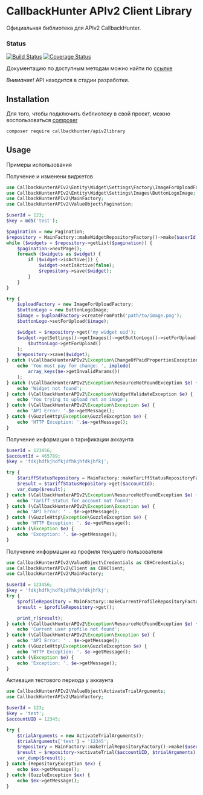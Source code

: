 # CallbackHunter APIv2 Client Library
Официальная библиотека для APIv2 CallbackHunter.

### Status
[![Build Status](https://travis-ci.org/callbackvan/api-v2-client-library.svg?branch=master)](https://travis-ci.org/callbackvan/api-v2-client-library)
[![Coverage Status](https://coveralls.io/repos/github/callbackvan/api-v2-client-library/badge.svg)](https://coveralls.io/github/callbackvan/api-v2-client-library)


Документацию по доступным методам можно найти по [ссылке](https://developers.callbackhunter.com)

_*Внимание!*_ API находится в стадии разработки.

## Installation
Для того, чтобы подключить библиотеку в свой проект, можно воспользоваться [composer](https://getcomposer.org)

```bash
composer require callbackhunter/apiv2library
```

## Usage
Примеры использования

Получение и изменени виджетов
```php
use CallbackHunterAPIv2\Entity\Widget\Settings\Factory\ImageForUploadFactory;
use CallbackHunterAPIv2\Entity\Widget\Settings\Images\ButtonLogoImage;
use CallbackHunterAPIv2\MainFactory;
use CallbackHunterAPIv2\ValueObject\Pagination;

$userId = 123;
$key = md5('test');

$pagination = new Pagination;
$repository = MainFactory::makeWidgetRepositoryFactory()->make($userId, $key);
while ($widgets = $repository->getList($pagination)) {
    $pagination->nextPage();
    foreach ($widgets as $widget) {
        if ($widget->isActive()) {
            $widget->setIsActive(false);
            $repository->save($widget);
        }
    }
}

try {
    $uploadFactory = new ImageForUploadFactory;
    $buttonLogo = new ButtonLogoImage;
    $image = $uploadFactory->createFromPath('path/to/image.png');
    $buttonLogo->setForUpload($image);

    $widget = $repository->get('my widget uid');
    $widget->getSettings()->getImages()->getButtonLogo()->setForUpload(
        $buttonLogo->getForUpload()
    );
    $repository->save($widget);
} catch (\CallbackHunterAPIv2\Exception\ChangeOfPaidPropertiesException $e) {
    echo 'You must pay for change: ', implode(
        array_keys($e->getInvalidParams())
    );
} catch (\CallbackHunterAPIv2\Exception\ResourceNotFoundException $e) {
    echo 'Widget not found';
} catch (\CallbackHunterAPIv2\Exception\WidgetValidateException $e) {
    echo 'You trying to upload not an image';
} catch (\CallbackHunterAPIv2\Exception\Exception $e) {
    echo 'API Error: '.$e->getMessage();
} catch (\GuzzleHttp\Exception\GuzzleException $e) {
    echo 'HTTP Exception: '.$e->getMessage();
}
```

Получение информации о тарификации аккаунта

```php
$userId = 123456;
$accountId = 465789;
$key = 'fdkjhdfkjhdfkjdfhkjhfdkjhfkj';

try {
    $tariffStatusRepository = MainFactory::makeTariffStatusRepositoryFactory()->make($userId, $key);
    $result = $tariffStatusRepository->get($accountId);
    var_dump($result);
} catch (\CallbackHunterAPIv2\Exception\ResourceNotFoundException $e) {
    echo 'Tariff status for account not found';
} catch (\CallbackHunterAPIv2\Exception\Exception $e) {
    echo 'API Error: ' . $e->getMessage();
} catch (\GuzzleHttp\Exception\GuzzleException $e) {
    echo 'HTTP Exception: '. $e->getMessage();
} catch (\Exception $e) {
    echo 'Exception: '. $e->getMessage();
}
```

Получение информации из профиля текущего пользователя

```php
use CallbackHunterAPIv2\ValueObject\Credentials as CBHCredentials;
use CallbackHunterAPIv2\Client as CBHClient;
use CallbackHunterAPIv2\MainFactory;

$userId = 123456;
$key = 'fdkjhdfkjhdfkjdfhkjhfdkjhfkj';
try {
    $profileRepository = MainFactory::makeCurrentProfileRepositoryFactory()->make($userId, $key);
    $result = $profileRepository->get();

    print_r($result);    
} catch (\CallbackHunterAPIv2\Exception\ResourceNotFoundException $e) {
    echo 'Current user profile not found';
} catch (\CallbackHunterAPIv2\Exception\Exception $e) {
    echo 'API Error: ' . $e->getMessage();
} catch (\GuzzleHttp\Exception\GuzzleException $e) {
    echo 'HTTP Exception: '. $e->getMessage();
} catch (\Exception $e) {
    echo 'Exception: '. $e->getMessage();
}

```

Активация тестового периода у аккаунта

```php
use CallbackHunterAPIv2\ValueObject\ActivateTrialArguments;
use CallbackHunterAPIv2\MainFactory;

$userId = 123;
$key = 'test';
$accountUID = 12345;

try {
    $trialArguments = new ActivateTrialArguments();
    $trialArguments['test'] = '12345';
    $repository = MainFactory::makeTrialRepositoryFactory()->make($userId, $key);
    $result = $repository->activateTrial($accountUID, $trialArguments);
    var_dump($result);
} catch (RepositoryException $ex) {
    echo $ex->getMessage();
} catch (GuzzleException $ex) {
    echo $ex->getMessage();
}
```
